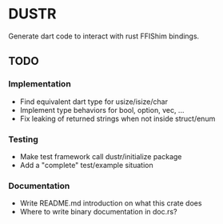 # DUSTR

Generate dart code to interact with rust FFIShim bindings.

## TODO

### Implementation

 - Find equivalent dart type for usize/isize/char
 - Implement type behaviors for bool, option, vec, ...
 - Fix leaking of returned strings when not inside struct/enum

### Testing

 - Make test framework call dustr/initialize package
 - Add a "complete" test/example situation

### Documentation

 - Write README.md introduction on what this crate does
 - Where to write binary documentation in doc.rs?
